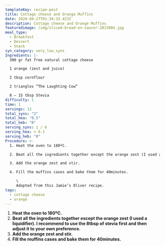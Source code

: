 ```yaml
---
templateKey: recipe-post
title: Cottage cheese and Orange Muffins
date: 2020-04-27T01:34:33.423Z
description: Cottage cheese and Orange Muffins
featuredimage: /img/sliced-bread-on-saucer-2013804.jpg
meal_type:
  - Breakfast
  - Dessert
  - Snack
syn_category: very_low_syns
Ingredients: |-
  300 gr fat free natural cottage cheese

  1 orange (zest and juice)

  2 tbsp cornflour  

  2 triangles “The Laughting Cow”

  8 — 15 tbsp Stevia
difficulty: 1
time: 1
servings: 12
total_syns: "2"
total_hea: "0.5"
total_heb: "0"
serving_syns: 1 / 6
serving_hea: < 0.1
serving_heb: "0"
Procedure: >-
  1. Heat the oven to 180ºC.

  2. Beat all the ingredients together except the orange zest (I used a liquidifier). I recommend to use the 8tbsp of stevia first and then adjust it to your own preference.

  3. Add the orange zest and stir.

  4. Fill the muffins cases and bake them for 40minutes.

     \
     Adapted from this Jamie’s Oliver recipe.
tags:
  - cottage cheese
  - orange
---
```

1. **Heat the oven to 180ºC.**
2. **Beat all the ingredients together except the orange zest (I used a liquidifier). I recommend to use the 8tbsp of stevia first and then adjust it to your own preference.**
3. **Add the orange zest and stir.**
4. **Fill the muffins cases and bake them for 40minutes.**